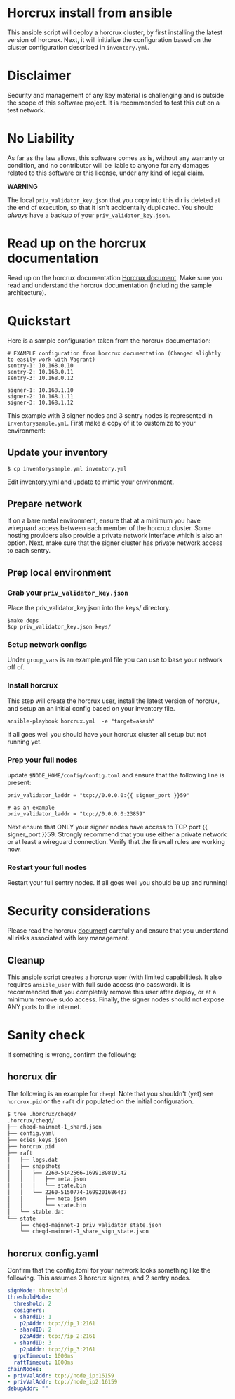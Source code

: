 # Horcrux install from ansible


This ansible script will deploy a horcrux cluster, by first installing the latest version of horcrux. Next, it will initialize the configuration based on the cluster configuration described in `inventory.yml`. 

# Disclaimer

Security and management of any key material is challenging and is outside the scope of this software project.  It is recommended to test this out on a test network.

# No Liability
As far as the law allows, this software comes as is, without any warranty or condition, and no contributor will be liable to anyone for any damages related to this software or this license, under any kind of legal claim.

**WARNING** 

The local `priv_validator_key.json` that you copy into this dir is deleted at the end of execution, so that it isn't accidentally duplicated. You should *always* have a backup of your `priv_validator_key.json`.

# Read up on the horcrux documentation
Read up on the horcrux documentation [Horcrux document](https://github.com/strangelove-ventures/horcrux/blob/main/docs/migrating.md). Make sure you read and understand the horcrux documentation (including the sample architecture). 

# Quickstart
Here is a sample configuration taken from the horcrux documentation:

```
# EXAMPLE configuration from horcrux documentation (Changed slightly to easily work with Vagrant)
sentry-1: 10.168.0.10
sentry-2: 10.168.0.11
sentry-3: 10.168.0.12

signer-1: 10.168.1.10
signer-2: 10.168.1.11
signer-3: 10.168.1.12
```
This example with 3 signer nodes and 3 sentry nodes is represented in `inventorysample.yml`. First make a copy of it to customize to your environment:

## Update your inventory

```
$ cp inventorysample.yml inventory.yml
```

Edit inventory.yml and update to mimic your environment. 

## Prepare network 
If on a bare metal environment, ensure that at a minimum you have wireguard access between each member of the horcrux cluster. Some hosting providers also provide a private network interface which is also an option.  Next, make sure that the signer cluster has private network access to each sentry.

## Prep local environment 

### Grab your `priv_validator_key.json` 
Place the priv_validator_key.json into the keys/ directory. 

```
$make deps
$cp priv_validator_key.json keys/
```

### Setup network configs
Under `group_vars` is an example.yml file you can use to base your network off of. 

### Install horcrux 
This step will create the horcrux user, install the latest version of horcrux, and setup an an initial config based on your inventory file.

```
ansible-playbook horcrux.yml  -e "target=akash"
```

If all goes well you should have your horcrux cluster all setup but not running yet. 

### Prep your full nodes
update `$NODE_HOME/config/config.toml` and ensure that the following line is present:

```yml:
priv_validator_laddr = "tcp://0.0.0.0:{{ signer_port }}59"

# as an example
priv_validator_laddr = "tcp://0.0.0.0:23859"

```

Next ensure that ONLY your signer nodes have access to TCP port {{ signer_port }}59. Strongly recommend that you use either a private network or at least a wireguard connection. Verify that the firewall rules are working now.

### Restart your full nodes
Restart your full sentry nodes. If all goes well you should be up and running!

# Security considerations
Please read the horcrux [document](https://github.com/strangelove-ventures/horcrux/blob/main/docs/migrating.md) carefully and ensure that you understand all risks associated with key management.

## Cleanup
This ansible script creates a horcrux user (with limited capabilities).  It also requires `ansible_user` with full sudo access (no password). It is recommended that you completely remove this user after deploy, or at a minimum remove sudo access. Finally, the signer nodes should not expose ANY ports to the internet.


# Sanity check

If something is wrong, confirm the following:

## horcrux dir
The following is an example for `cheqd`. Note that you shouldn't (yet) see `horcrux.pid` or the `raft` dir populated on the initial configuration.

```sh
$ tree .horcrux/cheqd/
.horcrux/cheqd/
├── cheqd-mainnet-1_shard.json
├── config.yaml
├── ecies_keys.json
├── horcrux.pid
├── raft
│   ├── logs.dat
│   ├── snapshots
│   │   ├── 2260-5142566-1699189819142
│   │   │   ├── meta.json
│   │   │   └── state.bin
│   │   └── 2260-5150774-1699201686437
│   │       ├── meta.json
│   │       └── state.bin
│   └── stable.dat
└── state
    ├── cheqd-mainnet-1_priv_validator_state.json
    └── cheqd-mainnet-1_share_sign_state.json
```

## horcrux config.yaml
Confirm that the config.toml for your network looks something like the following. This assumes 3 horcrux signers, and 2 sentry nodes.

```yaml
signMode: threshold
thresholdMode:
  threshold: 2
  cosigners:
  - shardID: 1
    p2pAddr: tcp://ip_1:2161
  - shardID: 2
    p2pAddr: tcp://ip_2:2161
  - shardID: 3
    p2pAddr: tcp://ip_3:2161
  grpcTimeout: 1000ms
  raftTimeout: 1000ms
chainNodes:
- privValAddr: tcp://node_ip:16159
- privValAddr: tcp://node_ip2:16159
debugAddr: ""
```
